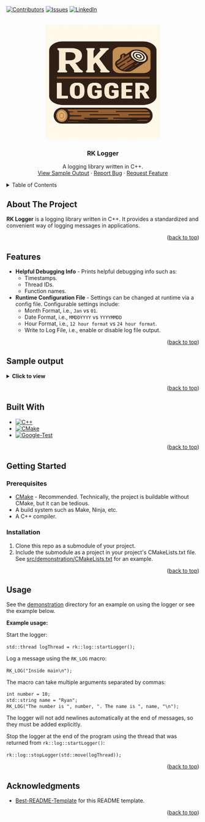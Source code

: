 <a id="readme-top"></a>

[![Contributors][contributors-shield]][contributors-url]
[![Issues][issues-shield]][issues-url]
[![LinkedIn][linkedin-shield]][linkedin-url]

<!-- PROJECT LOGO -->
<br />
<div align="center">
  <a href="https://github.com/ryan-kawano/RK_Logger">
    <img src="images/rk_logger_logo.png" alt="Logo" width="300" height="300">
  </a>

<h3 align="center">RK Logger</h3>

  <p align="center">
    A logging library written in C++.
    <br />
    <a href="#sample-output">View Sample Output</a>
    &middot;
    <a href="https://github.com/ryan-kawano/RK_Logger/issues/new?labels=bug&template=bug-report---.md">Report Bug</a>
    &middot;
    <a href="https://github.com/ryan-kawano/RK_Logger/issues/new?labels=enhancement&template=feature-request---.md">Request Feature</a>
  </p>
</div>

<!-- TABLE OF CONTENTS -->
<details>
  <summary>Table of Contents</summary>
  <ol>
    <li>
      <a href="#about-the-project">About The Project</a>
    </li>
    <li>
      <a href="#features">Features</a>
    </li>
    <li>
        <a href="#sample-output">Sample Output</a>
    </li>
    <li>
        <a href="#built-with">Built With</a>
    </li>
    <li>
      <a href="#getting-started">Getting Started</a>
      <ul>
        <li><a href="#prerequisites">Prerequisites</a></li>
        <li><a href="#installation">Installation</a></li>
      </ul>
    </li>
    <li><a href="#usage">Usage</a></li>
    <li><a href="#acknowledgments">Acknowledgments</a></li>
  </ol>
</details>

<!-- ABOUT THE PROJECT -->

## About The Project

<strong>RK Logger</strong> is a logging library written in C++. It provides a standardized and convenient way of logging messages in applications.

<p align="right">(<a href="#readme-top">back to top</a>)</p>

## Features

- <strong>Helpful Debugging Info</strong> - Prints helpful debugging info such as:
  - Timestamps.
  - Thread IDs.
  - Function names.
- <strong>Runtime Configuration File</strong> - Settings can be changed at runtime via a config file. Configurable settings include:
  - Month Format, i.e., `Jan` vs `01`.
  - Date Format, i.e., `MMDDYYYY` vs `YYYYMMDD`
  - Hour Format, i.e., `12 hour format` vs `24 hour format`.
  - Write to Log File, i.e., enable or disable log file output.

<p align="right">(<a href="#readme-top">back to top</a>)</p>

## Sample output

<details>
<summary><strong>Click to view</strong></summary>

```text
[RKLogger Config] Getting RK Logger config file
[RKLogger Config] Trying to open RK Logger config file at path "C:\\Users\\user1\\rk_logger\\src\\demonstration\\rk_config.txt"
[RKLogger Config] Successfully opened the RK Logger config file
[RKLogger Config] Updating config key "date_format" with value "MM_DD_YYYY"
[RKLogger Config] Updating config key "month_format" with value "MONTH_NUM"
[RKLogger Config] Updating config key "hour_format" with value "12"
[RKLogger Config] Updating config key "write_to_log_file" with value "ENABLE"
[RKLogger Time] Updating timestamp functions
[RKLogger Time] Updating month function
[RKLogger Time] Updating date function
[RKLogger Time] Updating time function
Writing to log file: logs_05-12-2025_07-41-27.004 PM.txt
[05-12-2025|07:41:27.005 PM][1][main]Inside main
[05-12-2025|07:41:27.005 PM][1][main]The number is 10. The name is Ryan
[05-12-2025|07:41:27.005 PM][1][myFunc]Inside other_file.cpp
[05-12-2025|07:41:27.012 PM][3][operator()]Inside other thread
[05-12-2025|07:41:27.013 PM][4][operator()]Printing a message every 3 seconds. Timer messages remaining: 15
[05-12-2025|07:41:27.013 PM][5][operator()]Random event happened. Printing a log for it. Random events remaining: 15
[05-12-2025|07:41:30.018 PM][4][operator()]Printing a message every 3 seconds. Timer messages remaining: 14
[05-12-2025|07:41:31.732 PM][5][operator()]Random event happened. Printing a log for it. Random events remaining: 14
[05-12-2025|07:41:33.025 PM][4][operator()]Printing a message every 3 seconds. Timer messages remaining: 13
[05-12-2025|07:41:33.730 PM][5][operator()]Random event happened. Printing a log for it. Random events remaining: 13
[05-12-2025|07:41:34.937 PM][5][operator()]Random event happened. Printing a log for it. Random events remaining: 12
[05-12-2025|07:41:36.028 PM][4][operator()]Printing a message every 3 seconds. Timer messages remaining: 12
[05-12-2025|07:41:36.644 PM][5][operator()]Random event happened. Printing a log for it. Random events remaining: 11
[05-12-2025|07:41:39.036 PM][4][operator()]Printing a message every 3 seconds. Timer messages remaining: 11
[05-12-2025|07:41:39.305 PM][5][operator()]Random event happened. Printing a log for it. Random events remaining: 10
[05-12-2025|07:41:41.567 PM][5][operator()]Random event happened. Printing a log for it. Random events remaining: 9
[05-12-2025|07:41:42.040 PM][4][operator()]Printing a message every 3 seconds. Timer messages remaining: 10
[05-12-2025|07:41:42.879 PM][5][operator()]Random event happened. Printing a log for it. Random events remaining: 8
[05-12-2025|07:41:45.040 PM][4][operator()]Printing a message every 3 seconds. Timer messages remaining: 9
[05-12-2025|07:41:45.195 PM][5][operator()]Random event happened. Printing a log for it. Random events remaining: 7
[05-12-2025|07:41:46.906 PM][5][operator()]Random event happened. Printing a log for it. Random events remaining: 6
[05-12-2025|07:41:47.183 PM][5][operator()]Random event happened. Printing a log for it. Random events remaining: 5
[05-12-2025|07:41:48.047 PM][4][operator()]Printing a message every 3 seconds. Timer messages remaining: 8
[05-12-2025|07:41:50.518 PM][5][operator()]Random event happened. Printing a log for it. Random events remaining: 4
[05-12-2025|07:41:50.958 PM][5][operator()]Random event happened. Printing a log for it. Random events remaining: 3
[05-12-2025|07:41:51.057 PM][4][operator()]Printing a message every 3 seconds. Timer messages remaining: 7
[05-12-2025|07:41:54.064 PM][4][operator()]Printing a message every 3 seconds. Timer messages remaining: 6
[05-12-2025|07:41:55.726 PM][5][operator()]Random event happened. Printing a log for it. Random events remaining: 2
[05-12-2025|07:41:55.960 PM][5][operator()]Random event happened. Printing a log for it. Random events remaining: 1
[05-12-2025|07:41:57.073 PM][4][operator()]Printing a message every 3 seconds. Timer messages remaining: 5
[05-12-2025|07:42:00.075 PM][4][operator()]Printing a message every 3 seconds. Timer messages remaining: 4
[05-12-2025|07:42:03.076 PM][4][operator()]Printing a message every 3 seconds. Timer messages remaining: 3
[05-12-2025|07:42:06.076 PM][4][operator()]Printing a message every 3 seconds. Timer messages remaining: 2
[05-12-2025|07:42:09.084 PM][4][operator()]Printing a message every 3 seconds. Timer messages remaining: 1
```

</details>

<p align="right">(<a href="#readme-top">back to top</a>)</p>

## Built With

- [![C++][C++]][C++-url]
- [![CMake][CMake]][CMake-url]
- [![Google-Test][Google-Test]][Google-Test-url]

<p align="right">(<a href="#readme-top">back to top</a>)</p>

<!-- GETTING STARTED -->

## Getting Started

### Prerequisites

- [CMake](https://cmake.org/download/) - Recommended. Technically, the project is buildable without CMake, but it can be tedious.
- A build system such as Make, Ninja, etc.
- A C++ compiler.

### Installation

1. Clone this repo as a submodule of your project.
2. Include the submodule as a project in your project's CMakeLists.txt file. See [src/demonstration/CMakeLists.txt](/src/demonstration/CMakeLists.txt) for an example.

<p align="right">(<a href="#readme-top">back to top</a>)</p>

<!-- USAGE EXAMPLES -->

## Usage

See the [demonstration](/src/demonstration") directory for an example on using the logger or see the example below.

<strong>Example usage:</strong>

Start the logger:

`std::thread logThread = rk::log::startLogger();`

Log a message using the `RK_LOG` macro:

`RK_LOG("Inside main\n");`

The macro can take multiple arguments separated by commas:

```
int number = 10;
std::string name = "Ryan";
RK_LOG("The number is ", number, ". The name is ", name, "\n");
```

The logger will not add newlines automatically at the end of messages, so they must be added explicitly.

Stop the logger at the end of the program using the thread that was returned from `rk::log::startLogger()`:

`rk::log::stopLogger(std::move(logThread));`

<p align="right">(<a href="#readme-top">back to top</a>)</p>

<!-- ACKNOWLEDGMENTS -->

## Acknowledgments

- [Best-README-Template](https://github.com/othneildrew/Best-README-Template) for this README template.

<p align="right">(<a href="#readme-top">back to top</a>)</p>

<!-- MARKDOWN LINKS & IMAGES -->
<!-- https://www.markdownguide.org/basic-syntax/#reference-style-links -->

[contributors-shield]: https://img.shields.io/github/contributors/ryan-kawano/RK_Logger.svg?style=for-the-badge
[contributors-url]: https://github.com/ryan-kawano/RK_Logger/graphs/contributors
[issues-shield]: https://img.shields.io/github/issues/ryan-kawano/RK_Logger.svg?style=for-the-badge
[issues-url]: https://github.com/ryan-kawano/RK_Logger/issues
[linkedin-shield]: https://img.shields.io/badge/-LinkedIn-black.svg?style=for-the-badge&logo=linkedin&colorB=555
[linkedin-url]: http://www.linkedin.com/in/ryan-kawano-74bab922b
[product-screenshot]: images/screenshot.png
[C++]: https://img.shields.io/badge/-C++-blue?logo=cplusplus
[C++-url]: https://en.wikipedia.org/wiki/C%2B%2B
[CMake]: https://img.shields.io/badge/CMake-064F8C?logo=cmake&logoColor=fff
[CMake-url]: https://cmake.org/
[Google-Test]: https://img.shields.io/badge/GoogleTest-blue.svg?style=flat-square
[Google-Test-url]: https://google.github.io/googletest/
